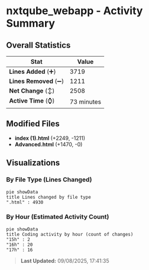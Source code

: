 # nxtqube_webapp - Activity Summary 

## Overall Statistics

| Stat                   | Value                                                             |
| ---------------------- | ----------------------------------------------------------------- |
| **Lines Added** (➕)   | 3719                                          |
| **Lines Removed** (➖) | 1211                                        |
| **Net Change** (↕)    | 2508                |
| **Active Time** (⌚)   | 73 minutes |


## Modified Files
- **index (1).html** (+2249, -1211)
- **Advanced.html** (+1470, -0)

## Visualizations

### By File Type (Lines Changed)

```mermaid
pie showData
title Lines changed by file type
".html" : 4930
```

### By Hour (Estimated Activity Count)

```mermaid
pie showData
title Coding activity by hour (count of changes)
"15h" : 2
"16h" : 20
"17h" : 16
```


> **Last Updated:** 09/08/2025, 17:41:35